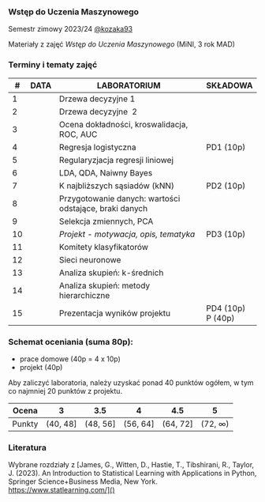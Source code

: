 ### Wstęp do Uczenia Maszynowego

Semestr zimowy 2023/24 [@kozaka93](https://github.com/kozaka93) 

Materiały z zajęć *Wstęp do Uczenia Maszynowego* (MiNI, 3 rok MAD)

### Terminy i tematy zajęć 

<table>
<thead>
  <tr>
    <th>#</th>
    <th>DATA</th>
    <th>LABORATORIUM</th>
    <th>SKŁADOWA</th>
  </tr>
</thead>
<tbody>
  <tr>
    <td>1</td>
    <td></td>
    <td>Drzewa decyzyjne 1</td>
    <td></td>
  </tr>
  <tr>
    <td>2</td>
    <td></td>
    <td>Drzewa decyzyjne&nbsp;&nbsp;2</td>
    <td></td>
  </tr>
  <tr>
    <td>3</td>
    <td></td>
    <td>Ocena dokładności, kroswalidacja, ROC, AUC</td>
    <td></td>
  </tr>
  <tr>
    <td>4</td>
    <td></td>
    <td>Regresja logistyczna </td>
    <td>PD1 (10p)</td>
  </tr>
  <tr>
    <td>5</td>
    <td></td>
    <td>Regularyzjacja regresji liniowej</td>
    <td></td>
  </tr>
  <tr>
    <td>6</td>
    <td></td>
    <td>LDA, QDA, Naiwny Bayes</td>
    <td></td>
  </tr>
  <tr>
    <td>7</td>
    <td></td>
    <td>K najbliższych sąsiadów (kNN)</td>
    <td>PD2 (10p)</td>
  </tr>
  <tr>
    <td>8</td>
    <td></td>
    <td>Przygotowanie danych: wartości odstające, braki danych</td>
    <td></td>
  </tr>
  <tr>
    <td>9</td>
    <td></td>
    <td>Selekcja zmiennych, PCA</td>
    <td></td>
  </tr>
  <tr>
    <td>10</td>
    <td></td>
    <td><i>Projekt - motywacja, opis, tematyka</i> </td>
    <td>PD3 (10p)</td>
  </tr>
  <tr>
    <td>11</td>
    <td></td>
    <td>Komitety klasyfikatorów</td>
    <td></td>
  </tr>
  <tr>
    <td>12</td>
    <td></td>
    <td>Sieci neuronowe</td>
    <td></td>
  </tr>
  <tr>
    <td>13</td>
    <td></td>
    <td>Analiza skupień: k-średnich</td>
    <td></td>
  </tr>
  <tr>
    <td>14</td>
    <td></td>
    <td>Analiza skupień: metody hierarchiczne</td>
    <td></td>
  </tr>
  <tr>
    <td>15</td>
    <td></td>
    <td>Prezentacja wyników projektu</td>
    <td>PD4 (10p)<br>P (40p)</td>
  </tr>
</tbody>
</table>

### Schemat oceniania (suma 80p):
- prace domowe (40p = 4 x 10p)
- projekt (40p)

Aby zaliczyć laboratoria, należy uzyskać ponad 40 punktów ogółem, w tym co najmniej 20 punktów z projektu.


| Ocena |  3 | 3.5 | 4 | 4.5 | 5 |
|:---:|:---:|:---:|:---:|:---:|:---:|
| Punkty   | (40, 48] | (48, 56] | (56, 64] | (64, 72] | (72, ∞) |

### Literatura

Wybrane rozdziały z [James, G., Witten, D., Hastie, T., Tibshirani, R., Taylor, J. (2023). An Introduction to Statistical Learning with Applications in Python, Springer Science+Business Media, New York. https://www.statlearning.com/]()



